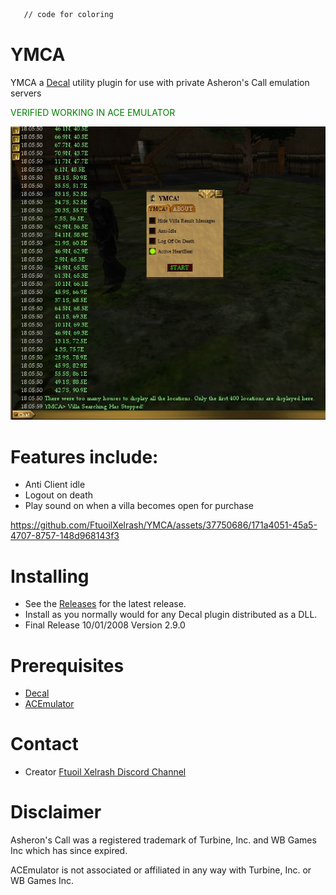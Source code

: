 ```html
   // code for coloring
```

# YMCA

YMCA a [Decal](http://www.decaldev.com/) utility plugin for use with private Asheron's Call emulation servers


<font color=green>VERIFIED WORKING IN ACE EMULATOR</font>

<picture>
 <source media="(prefers-color-scheme: dark)" srcset="YMCA.jpg">
 <source media="(prefers-color-scheme: light)" srcset="YMCA.jpg">
 <img alt="YOUR-ALT-TEXT" src="YMCA.jpg">
</picture>



# Features include:

* Anti Client idle
* Logout on death
* Play sound on when a villa becomes open for purchase



https://github.com/FtuoilXelrash/YMCA/assets/37750686/171a4051-45a5-4707-8757-148d968143f3



# Installing

* See the [Releases](https://github.com/FtuoilXelrash/YMCA/releases/tag/v2.9.0) for the latest release. 
* Install as you normally would for any Decal plugin distributed as a DLL.
* Final Release 10/01/2008 Version 2.9.0



# Prerequisites
* [Decal](http://www.decaldev.com/) 
* [ACEmulator](http://emulator.ac/)


# Contact
- Creator
[Ftuoil Xelrash Discord Channel](https://discord.gg/G8mfZH2TMp)



# Disclaimer
Asheron's Call was a registered trademark of Turbine, Inc. and WB Games Inc which has since expired.

ACEmulator is not associated or affiliated in any way with Turbine, Inc. or WB Games Inc.
